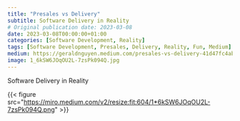 ```yaml
---
title: "Presales vs Delivery"
subtitle: Software Delivery in Reality
# Original publication date: 2023-03-08
date: 2023-03-08T00:00:00+01:00
categories: [Software Development, Reality]
tags: [Software Development, Presales, Delivery, Reality, Fun, Medium]
medium: https://geraldnguyen.medium.com/presales-vs-delivery-41d47fc4ab78
image: 1_6kSW6JOqOU2L-7zsPk094Q.jpg
---
```


Software Delivery in Reality

{{< figure src="https://miro.medium.com/v2/resize:fit:604/1*6kSW6JOqOU2L-7zsPk094Q.png" >}}
